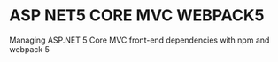 # ASP NET5 CORE MVC WEBPACK5
Managing ASP.NET 5 Core MVC front-end dependencies with npm and webpack 5
